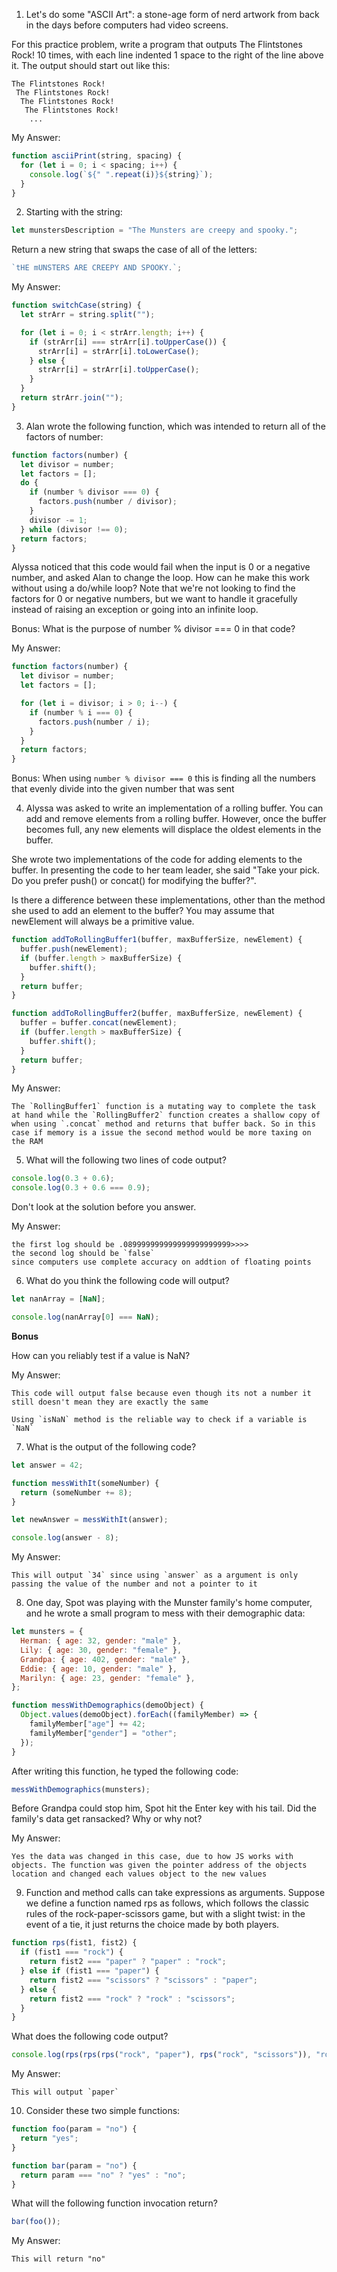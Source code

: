1. Let's do some "ASCII Art": a stone-age form of nerd artwork from back in the days before computers had video screens.

For this practice problem, write a program that outputs The Flintstones Rock! 10 times, with each line indented 1 space to the right of the line above it. The output should start out like this:

```
The Flintstones Rock!
 The Flintstones Rock!
  The Flintstones Rock!
   The Flintstones Rock!
    ...
```

My Answer:

```javascript
function asciiPrint(string, spacing) {
  for (let i = 0; i < spacing; i++) {
    console.log(`${" ".repeat(i)}${string}`);
  }
}
```

2. Starting with the string:

```javascript
let munstersDescription = "The Munsters are creepy and spooky.";
```

Return a new string that swaps the case of all of the letters:

```javascript
`tHE mUNSTERS ARE CREEPY AND SPOOKY.`;
```

My Answer:

```javascript
function switchCase(string) {
  let strArr = string.split("");

  for (let i = 0; i < strArr.length; i++) {
    if (strArr[i] === strArr[i].toUpperCase()) {
      strArr[i] = strArr[i].toLowerCase();
    } else {
      strArr[i] = strArr[i].toUpperCase();
    }
  }
  return strArr.join("");
}
```

3. Alan wrote the following function, which was intended to return all of the factors of number:

```javascript
function factors(number) {
  let divisor = number;
  let factors = [];
  do {
    if (number % divisor === 0) {
      factors.push(number / divisor);
    }
    divisor -= 1;
  } while (divisor !== 0);
  return factors;
}
```

Alyssa noticed that this code would fail when the input is 0 or a negative number, and asked Alan to change the loop. How can he make this work without using a do/while loop? Note that we're not looking to find the factors for 0 or negative numbers, but we want to handle it gracefully instead of raising an exception or going into an infinite loop.

Bonus: What is the purpose of number % divisor === 0 in that code?

My Answer:

```javascript
function factors(number) {
  let divisor = number;
  let factors = [];

  for (let i = divisor; i > 0; i--) {
    if (number % i === 0) {
      factors.push(number / i);
    }
  }
  return factors;
}
```

Bonus: When using `number % divisor === 0` this is finding all the numbers that evenly divide into the given number that was sent

4. Alyssa was asked to write an implementation of a rolling buffer. You can add and remove elements from a rolling buffer. However, once the buffer becomes full, any new elements will displace the oldest elements in the buffer.

She wrote two implementations of the code for adding elements to the buffer. In presenting the code to her team leader, she said "Take your pick. Do you prefer push() or concat() for modifying the buffer?".

Is there a difference between these implementations, other than the method she used to add an element to the buffer? You may assume that newElement will always be a primitive value.

```javascript
function addToRollingBuffer1(buffer, maxBufferSize, newElement) {
  buffer.push(newElement);
  if (buffer.length > maxBufferSize) {
    buffer.shift();
  }
  return buffer;
}

function addToRollingBuffer2(buffer, maxBufferSize, newElement) {
  buffer = buffer.concat(newElement);
  if (buffer.length > maxBufferSize) {
    buffer.shift();
  }
  return buffer;
}
```

My Answer:

```
The `RollingBuffer1` function is a mutating way to complete the task at hand while the `RollingBuffer2` function creates a shallow copy of when using `.concat` method and returns that buffer back. So in this case if memory is a issue the second method would be more taxing on the RAM
```

5. What will the following two lines of code output?

```javascript
console.log(0.3 + 0.6);
console.log(0.3 + 0.6 === 0.9);
```

Don't look at the solution before you answer.

My Answer:

```
the first log should be .089999999999999999999999>>>>
the second log should be `false`
since computers use complete accuracy on addtion of floating points
```

6. What do you think the following code will output?

```javascript
let nanArray = [NaN];

console.log(nanArray[0] === NaN);
```

**Bonus**

How can you reliably test if a value is NaN?

My Answer:

```
This code will output false because even though its not a number it still doesn't mean they are exactly the same

Using `isNaN` method is the reliable way to check if a variable is `NaN`

```

7. What is the output of the following code?

```javascript
let answer = 42;

function messWithIt(someNumber) {
  return (someNumber += 8);
}

let newAnswer = messWithIt(answer);

console.log(answer - 8);
```

My Answer:

```
This will output `34` since using `answer` as a argument is only passing the value of the number and not a pointer to it
```

8. One day, Spot was playing with the Munster family's home computer, and he wrote a small program to mess with their demographic data:

```javascript
let munsters = {
  Herman: { age: 32, gender: "male" },
  Lily: { age: 30, gender: "female" },
  Grandpa: { age: 402, gender: "male" },
  Eddie: { age: 10, gender: "male" },
  Marilyn: { age: 23, gender: "female" },
};

function messWithDemographics(demoObject) {
  Object.values(demoObject).forEach((familyMember) => {
    familyMember["age"] += 42;
    familyMember["gender"] = "other";
  });
}
```

After writing this function, he typed the following code:

```javascript
messWithDemographics(munsters);
```

Before Grandpa could stop him, Spot hit the Enter key with his tail. Did the family's data get ransacked? Why or why not?

My Answer:

```
Yes the data was changed in this case, due to how JS works with objects. The function was given the pointer address of the objects location and changed each values object to the new values
```

9. Function and method calls can take expressions as arguments. Suppose we define a function named rps as follows, which follows the classic rules of the rock-paper-scissors game, but with a slight twist: in the event of a tie, it just returns the choice made by both players.

```javascript
function rps(fist1, fist2) {
  if (fist1 === "rock") {
    return fist2 === "paper" ? "paper" : "rock";
  } else if (fist1 === "paper") {
    return fist2 === "scissors" ? "scissors" : "paper";
  } else {
    return fist2 === "rock" ? "rock" : "scissors";
  }
}
```

What does the following code output?

```javascript
console.log(rps(rps(rps("rock", "paper"), rps("rock", "scissors")), "rock"));
```

My Answer:

```
This will output `paper`
```

10. Consider these two simple functions:

```javascript
function foo(param = "no") {
  return "yes";
}

function bar(param = "no") {
  return param === "no" ? "yes" : "no";
}
```

What will the following function invocation return?

```javascript
bar(foo());
```

My Answer:

```
This will return "no"
```
